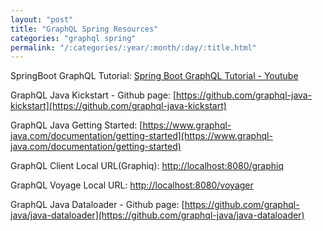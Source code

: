 ```yaml
---
layout: "post"
title: "GraphQL Spring Resources"
categories: "graphql spring"
permalink: "/:categories/:year/:month/:day/:title.html"
---
```


SpringBoot GraphQL Tutorial: [Spring Boot GraphQL Tutorial - Youtube](https://www.youtube.com/watch?v=nju6jFW8CVw&list=PLiwhu8iLxKwL1TU0RMM6z7TtkyW-3-5Wi)

GraphQL Java Kickstart - Github page: [https://github.com/graphql-java-kickstart](https://github.com/graphql-java-kickstart)

GraphQL Java Getting Started: [https://www.graphql-java.com/documentation/getting-started](https://www.graphql-java.com/documentation/getting-started)

GraphQL Client Local URL(Graphiq): [http://localhost:8080/graphiq](http://localhost:8080/graphiq)

GraphQL Voyage Local URL: [http://localhost:8080/voyager](http://localhost:8080/voyager)

GraphQL Java Dataloader - Github page: [https://github.com/graphql-java/java-dataloader](https://github.com/graphql-java/java-dataloader)